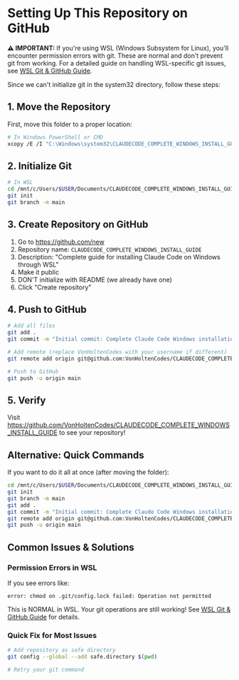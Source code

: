 # Setting Up This Repository on GitHub

**⚠️ IMPORTANT:** If you're using WSL (Windows Subsystem for Linux), you'll encounter permission errors with git. These are normal and don't prevent git from working. For a detailed guide on handling WSL-specific git issues, see [WSL Git & GitHub Guide](docs/WSL_GIT_GITHUB_GUIDE.md).

Since we can't initialize git in the system32 directory, follow these steps:

## 1. Move the Repository

First, move this folder to a proper location:

```bash
# In Windows PowerShell or CMD
xcopy /E /I "C:\Windows\system32\CLAUDECODE_COMPLETE_WINDOWS_INSTALL_GUIDE" "C:\Users\%USERNAME%\Documents\CLAUDECODE_COMPLETE_WINDOWS_INSTALL_GUIDE"
```

## 2. Initialize Git

```bash
# In WSL
cd /mnt/c/Users/$USER/Documents/CLAUDECODE_COMPLETE_WINDOWS_INSTALL_GUIDE
git init
git branch -m main
```

## 3. Create Repository on GitHub

1. Go to https://github.com/new
2. Repository name: `CLAUDECODE_COMPLETE_WINDOWS_INSTALL_GUIDE`
3. Description: "Complete guide for installing Claude Code on Windows through WSL"
4. Make it public
5. DON'T initialize with README (we already have one)
6. Click "Create repository"

## 4. Push to GitHub

```bash
# Add all files
git add .
git commit -m "Initial commit: Complete Claude Code Windows installation guide"

# Add remote (replace VonHoltenCodes with your username if different)
git remote add origin git@github.com:VonHoltenCodes/CLAUDECODE_COMPLETE_WINDOWS_INSTALL_GUIDE.git

# Push to GitHub
git push -u origin main
```

## 5. Verify

Visit https://github.com/VonHoltenCodes/CLAUDECODE_COMPLETE_WINDOWS_INSTALL_GUIDE to see your repository!

## Alternative: Quick Commands

If you want to do it all at once (after moving the folder):

```bash
cd /mnt/c/Users/$USER/Documents/CLAUDECODE_COMPLETE_WINDOWS_INSTALL_GUIDE
git init
git branch -m main
git add .
git commit -m "Initial commit: Complete Claude Code Windows installation guide"
git remote add origin git@github.com:VonHoltenCodes/CLAUDECODE_COMPLETE_WINDOWS_INSTALL_GUIDE.git
git push -u origin main
```

## Common Issues & Solutions

### Permission Errors in WSL
If you see errors like:
```
error: chmod on .git/config.lock failed: Operation not permitted
```
This is NORMAL in WSL. Your git operations are still working! See [WSL Git & GitHub Guide](docs/WSL_GIT_GITHUB_GUIDE.md) for details.

### Quick Fix for Most Issues
```bash
# Add repository as safe directory
git config --global --add safe.directory $(pwd)

# Retry your git command
```